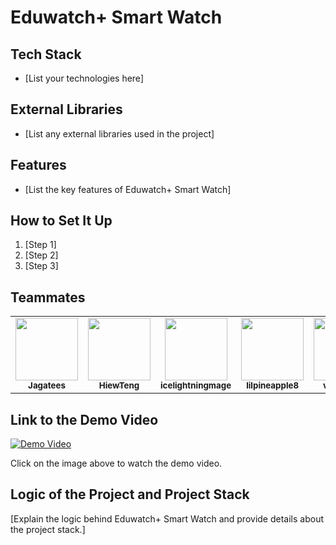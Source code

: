 # Eduwatch+ Smart Watch

## Tech Stack

- [List your technologies here]

## External Libraries

- [List any external libraries used in the project]

## Features

- [List the key features of Eduwatch+ Smart Watch]

## How to Set It Up

1. [Step 1]
2. [Step 2]
3. [Step 3]

## Teammates

<table>
  <tr>
        <td align="center"><a href="https://github.com/Jagatees"><img src="https://avatars.githubusercontent.com/u/140966272?s=400&u=4366692093a55d4fda2ba7b4a0b5aa221f8ac0b3&v=4" width="100px;" alt=""/><br /><sub><b>Jagatees</b></sub></a><br />
    </td>
    <td align="center"><a href="https://github.com/HiewTeng"><img src="https://avatars.githubusercontent.com/u/94026462?v=4" width="100px;" alt=""/><br /><sub><b>HiewTeng</b></sub></a><br />
    </td>  
    <td align="center"><a href="https://github.com/icelightningmage
"><img src="https://avatars.githubusercontent.com/u/144021293?v=4" width="100px;" alt=""/><br /><sub><b>icelightningmage
</b></sub></a><br />
    </td> 
    <td align="center"><a href="https://github.com/
lilpineapple8"><img src="https://avatars.githubusercontent.com/u/79001107?v=4" width="100px;" alt=""/><br /><sub><b>
lilpineapple8</b></sub></a><br />
    </td> 
    <td align="center"><a href="https://github.com/vannxssaa"><img src="https://avatars.githubusercontent.com/u/65593193?v=4" width="100px;" alt=""/><br /><sub><b>vannxssaa</b></sub></a><br />
    </td> 
    <td align="center"><a href="https://github.com/ZFCrow"><img src="https://avatars.githubusercontent.com/u/113918404?v=4" width="100px;" alt=""/><br /><sub><b>ZFCrow</b></sub></a><br />
    </td> 
  </tr>
</table>

## Link to the Demo Video

[![Demo Video](https://img.youtube.com/vi/YourVideoID/0.jpg)](https://www.youtube.com/watch?v=YourVideoID)

Click on the image above to watch the demo video.

## Logic of the Project and Project Stack

[Explain the logic behind Eduwatch+ Smart Watch and provide details about the project stack.]
